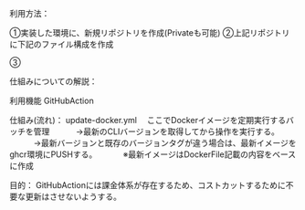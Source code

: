 <!-- 取扱い説明書 -->

利用方法：
<!-- 代表一名のみ実施すればOK -->
①実装した環境に、新規リポジトリを作成(Privateも可能)
②上記リポジトリに下記のファイル構成を作成


<!-- ここから各開発者のリポジトリに配置して使用する場合の手順 -->

③





<!-- 備忘録 -->
仕組みについての解説：

利用機能
GitHubAction

仕組み(流れ)：
update-docker.yml
　ここでDockerイメージを定期実行するバッチを管理
　　　→最新のCLIバージョンを取得してから操作を実行する。
　　　→最新バージョンと既存のバージョンタグが違う場合は、最新イメージをghcr環境にPUSHする。
　　　※最新イメージはDockerFile記載の内容をベースに作成

目的：
GitHubActionには課金体系が存在するため、コストカットするために不要な更新はさせないようする。



